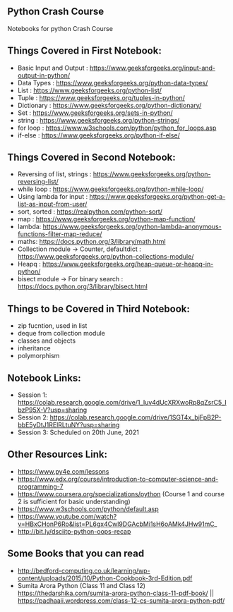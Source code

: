 ## Python Crash Course

Notebooks for python Crash Course

## Things Covered in First Notebook:

- Basic Input and Output : https://www.geeksforgeeks.org/input-and-output-in-python/
- Data Types : https://www.geeksforgeeks.org/python-data-types/
- List : https://www.geeksforgeeks.org/python-list/
- Tuple : https://www.geeksforgeeks.org/tuples-in-python/
- Dictionary : https://www.geeksforgeeks.org/python-dictionary/
- Set : https://www.geeksforgeeks.org/sets-in-python/
- string : https://www.geeksforgeeks.org/python-strings/ 
- for loop : https://www.w3schools.com/python/python_for_loops.asp
- if-else : https://www.geeksforgeeks.org/python-if-else/

## Things Covered in Second Notebook:

- Reversing of list, strings : https://www.geeksforgeeks.org/python-reversing-list/
- while loop : https://www.geeksforgeeks.org/python-while-loop/
- Using lambda for input : https://www.geeksforgeeks.org/python-get-a-list-as-input-from-user/
- sort, sorted : https://realpython.com/python-sort/
- map : https://www.geeksforgeeks.org/python-map-function/
- lambda: https://www.geeksforgeeks.org/python-lambda-anonymous-functions-filter-map-reduce/
- maths: https://docs.python.org/3/library/math.html 
- Collection module -> Counter, defaultdict : https://www.geeksforgeeks.org/python-collections-module/
- Heapq : https://www.geeksforgeeks.org/heap-queue-or-heapq-in-python/
- bisect module -> For binary search : https://docs.python.org/3/library/bisect.html

## Things to be Covered in Third Notebook:

- zip fucntion, used in list
- deque from collection module
- classes and objects
- inheritance
- polymorphism

## Notebook Links:
* Session 1: https://colab.research.google.com/drive/1_Iuv4dUcXRXwoRp8qZsrC5_IbzP95X-V?usp=sharing
* Session 2: https://colab.research.google.com/drive/1SGT4x_bjFpB2P-bbE5yDtJ1RElRLtuNY?usp=sharing
* Session 3: Scheduled on 20th June, 2021

## Other Resources Link:
* https://www.py4e.com/lessons
* https://www.edx.org/course/introduction-to-computer-science-and-programming-7
* https://www.coursera.org/specializations/python (Course 1 and course 2 is sufficient for basic understanding)
* https://www.w3schools.com/python/default.asp
* https://www.youtube.com/watch?v=HBxCHonP6Ro&list=PL6gx4Cwl9DGAcbMi1sH6oAMk4JHw91mC_
* http://bit.ly/dsciitp-python-oops-recap 


## Some Books that you can read
* http://bedford-computing.co.uk/learning/wp-content/uploads/2015/10/Python-Cookbook-3rd-Edition.pdf
* Sumita Arora Python (Class 11 and Class 12) https://thedarshika.com/sumita-arora-python-class-11-pdf-book/ || https://padhaaii.wordpress.com/class-12-cs-sumita-arora-python-pdf/

